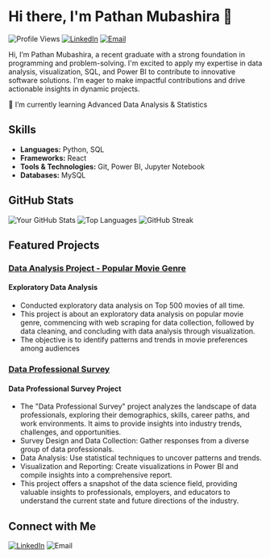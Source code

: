 
# Hi there, I'm Pathan Mubashira 👋

![Profile Views](https://komarev.com/ghpvc/?username=pathanmubashira&style=flat-square&color=blue)
[![LinkedIn](https://img.shields.io/badge/LinkedIn-PathanMubashira-blue?style=flat-square&logo=linkedin)](www.linkedin.com/in/pathanmubashira)
[![Email](https://img.shields.io/badge/Email-youremail@example.com-blue?style=flat-square&logo=gmail)](mailto:pathanmubashira35@gmail.com)

Hi, I’m Pathan Mubashira, a recent graduate with a strong foundation in programming and problem-solving. I'm excited to apply my expertise in data analysis, visualization, SQL, and Power BI to contribute to innovative software solutions. I'm eager to make impactful contributions and drive actionable insights in dynamic projects.

🌱 I’m currently learning Advanced Data Analysis & Statistics

## Skills
- **Languages:** Python, SQL
- **Frameworks:** React 
- **Tools & Technologies:** Git, Power BI, Jupyter Notebook
- **Databases:** MySQL

## GitHub Stats
![Your GitHub Stats](https://github-readme-stats.vercel.app/api?username=pathanmubashira&show_icons=true&theme=radical)
![Top Languages](https://github-readme-stats.vercel.app/api/top-langs/?username=pathanmubashira&layout=compact&theme=radical)
![GitHub Streak](https://github-readme-streak-stats.herokuapp.com/?user=pathanmubashira&theme=radical)

## Featured Projects
### [Data Analysis Project - Popular Movie Genre](https://github.com/Pathanmubashira/Data-Analysis-Projects/blob/main/Project%20Final-%20EDA%20on%20popular%20movie%20genre.ipynb)
#### Exploratory Data Analysis
 - Conducted exploratory data analysis on Top 500 movies of all time. 
 - This project is about an exploratory data analysis on popular movie genre, commencing with web scraping for data collection, followed by data cleaning, and concluding with data analysis through visualization.
 - The objective is to identify patterns and trends in movie preferences among audiences 
### [Data Professional Survey](https://github.com/Pathanmubashira/Power-Bi/blob/main/Data%20Professional%20Survey.pbix)
#### Data Professional Survey Project
- The "Data Professional Survey" project analyzes the landscape of data professionals, exploring their demographics, skills, career paths, and work environments. It aims to provide insights into industry trends, challenges, and opportunities.
- Survey Design and Data Collection: Gather responses from a diverse group of data professionals.
- Data Analysis: Use statistical techniques to uncover patterns and trends.
- Visualization and Reporting: Create visualizations in Power BI and compile insights into a comprehensive report.
- This project offers a snapshot of the data science field, providing valuable insights to professionals, employers, and educators to understand the current state and future directions of the industry.

## Connect with Me
[![LinkedIn](https://img.shields.io/badge/LinkedIn-PathanMubashira-blue?style=flat-square&logo=linkedin)](www.linkedin.com/in/pathanmubashira)
![Email](https://img.shields.io/badge/Email-pathanmubashira35@gmail.com-blue?style=flat-square&logo=gmail)

<!---
Pathanmubashira/Pathanmubashira is a ✨ special ✨ repository because its `README.md` (this file) appears on your GitHub profile.
You can click the Preview link to take a look at your changes.
--->
